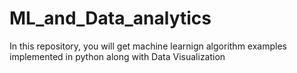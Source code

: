 # ML_and_Data_analytics
In this repository, you will get machine learnign algorithm examples implemented in python along with Data Visualization
